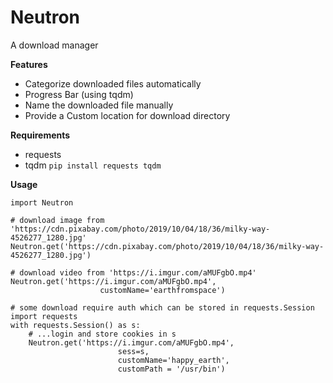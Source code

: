 # Neutron
A download manager

**Features**

 - Categorize downloaded files automatically
 - Progress Bar (using tqdm)
 - Name the downloaded file manually
 - Provide a Custom location for download directory

**Requirements**
 - requests
 - tqdm
 `pip install requests tqdm`

**Usage**

```
import Neutron

# download image from 'https://cdn.pixabay.com/photo/2019/10/04/18/36/milky-way-4526277_1280.jpg'
Neutron.get('https://cdn.pixabay.com/photo/2019/10/04/18/36/milky-way-4526277_1280.jpg')

# download video from 'https://i.imgur.com/aMUFgbO.mp4'
Neutron.get('https://i.imgur.com/aMUFgbO.mp4', 
                    customName='earthfromspace')

# some download require auth which can be stored in requests.Session
import requests
with requests.Session() as s:
    # ...login and store cookies in s
    Neutron.get('https://i.imgur.com/aMUFgbO.mp4', 
					    sess=s, 
                        customName='happy_earth',
                        customPath = '/usr/bin')
```
